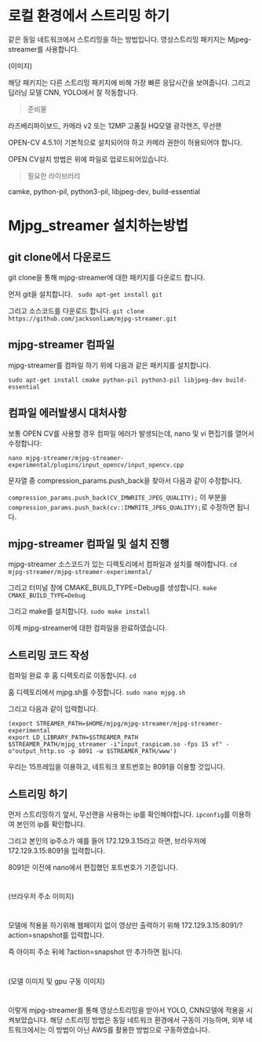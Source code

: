 # 로컬 환경에서 스트리밍 하기

같은 동일 네트워크에서 스트리밍을 하는 방법입니다.
영상스트리밍 패키지는 Mjpeg-streamer를 사용합니다.

(이미지)

해당 패키지는 다른 스트리밍 패키지에 비해 가장 빠른 응답시간을 보여줍니다.
그리고 딥러닝 모델 CNN, YOLO에서 잘 작동합니다.



>준비물

라즈베리파이보드, 카메라 v2 또는 12MP 고품질 HQ모델 광각렌즈, 무선랜

OPEN-CV 4.5.1이 기본적으로 설치되어야 하고 카메라 권한이 허용되어야 합니다.

OPEN CV설치 방법은 위에 파일로 업로드되어있습니다.

>필요한 라이브러리

camke, python-pil, python3-pil, libjpeg-dev, build-essential



# Mjpg_streamer 설치하는방법

## git clone에서 다운로드
git clone을 통해 mjpg-streamer에 대한 패키지를 다운로드 합니다.


먼저 git을 설치합니다.
``` sudo apt-get install git```

그리고 소스코드를 다운로드 합니다.
``` git clone https://github.com/jacksonliam/mjpg-streamer.git ```

## mjpg-streamer 컴파일

mjpg-streamer를 컴파일 하기 위에 다음과 같은 패키지를 설치합니다.

``` sudo apt-get install cmake python-pil python3-pil libjpeg-dev build-essential  ```

## 컴파일 에러발생시 대처사항

보통 OPEN CV를 사용할 경우 컴파일 에러가 발생되는데, nano 및 vi 편집기를 열어서 수정합니다:

``` nano mjpg-streamer/mjpg-streamer-experimental/plugins/input_opencv/input_opencv.cpp ```

문자열 중 compression_params.push_back을 찾아서 다음과 같이 수정합니다.

```compression_params.push_back(CV_IMWRITE_JPEG_QUALITY);``` 이 부분을
```compression_params.push_back(cv::IMWRITE_JPEG_QUALITY);```로 수정하면 됩니다.

## mjpg-streamer 컴파일 및 설치 진행

mjpg-streamer 소스코드가 있는 디렉토리에서 컴파일과 설치를 해야합니다.
``` cd mjpg-streamer/mjpg-streamer-experimental/ ```

그리고 터미널 창에 CMAKE_BUILD_TYPE=Debug를 생성합니다.
``` make CMAKE_BUILD_TYPE=Debug ```

그리고 make를 설치합니다.
``` sudo make install ```

이제 mjpg-streamer에 대한 컴파일을 완료하였습니다. 

## 스트리밍 코드 작성

컴파일 완료 후 홈 디렉토리로 이동합니다. 
``` cd ```

홈 디렉토리에서 mjpg.sh를 수정합니다. 
``` sudo nano mjpg.sh ```

그리고 다음과 같이 입력합니다. 

``` 
(export STREAMER_PATH=$HOME/mjpg/mjpg-streamer/mjpg-streamer-experimental
export LD_LIBRARY_PATH=$STREAMER_PATH
$STREAMER_PATH/mjpg_streamer -i"input_raspicam.so -fps 15 vf" -o"output_http.so -p 8091 -w $STREAMER_PATH/www')

```
우리는 15프레임을 이용하고, 네트워크 포트번호는 8091을 이용할 것입니다.

## 스트리밍 하기

먼저 스트리밍하기 앞서, 무선랜을 사용하는 ip를 확인해야합니다.
``` ipconfig ```를 이용하여 본인의 ip를 확인합니다.

그리고 본인의 ip주소가 예를 들어 172.129.3.15라고 하면, 브라우저에 172.129.3.15:8091을 입력합니다.

8091은 이전에 nano에서 편집했던 포트번호가 기준입니다.

#
(브라우저 주소 이미지)
#

모델에 적용을 하기위해 웹페이지 없이 영상만 출력하기 위해 172.129.3.15:8091/?action=snapshot를 입력합니다.

즉 아이피 주소 뒤에 ?action=snapshot 만 추가하면 됩니다.

#
(모델 이미지 및 gpu 구동 이미지)
#

이렇게 mjpg-streamer를 통해 영상스트리밍을 받아서 YOLO, CNN모델에 적용을 시켜보았습니다.
해당 스트리밍 방법은 동일 네트워크 환경에서 구동이 가능하며, 외부 네트워크에서는 이 방법이 아닌 AWS를 활용한 방법으로 구동하였습니다.
